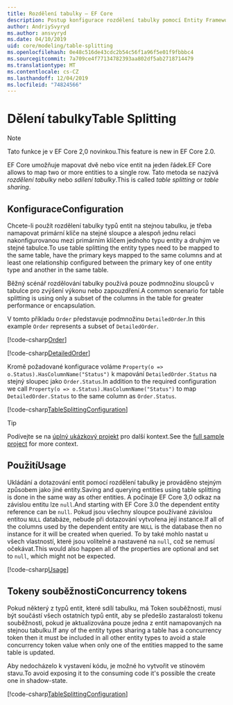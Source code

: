 ```yaml
---
title: Rozdělení tabulky – EF Core
description: Postup konfigurace rozdělení tabulky pomocí Entity Framework Core
author: AndriySvyryd
ms.author: ansvyryd
ms.date: 04/10/2019
uid: core/modeling/table-splitting
ms.openlocfilehash: 0e48c516de43cdc2b54c56f1a96f5e01f9fbbbc4
ms.sourcegitcommit: 7a709ce4f77134782393aa802df5ab2718714479
ms.translationtype: MT
ms.contentlocale: cs-CZ
ms.lasthandoff: 12/04/2019
ms.locfileid: "74824566"
---
```

# <a name="table-splitting"></a><span data-ttu-id="b3df6-103">Dělení tabulky</span><span class="sxs-lookup"><span data-stu-id="b3df6-103">Table Splitting</span></span>

>[!NOTE]
> <span data-ttu-id="b3df6-104">Tato funkce je v EF Core 2,0 novinkou.</span><span class="sxs-lookup"><span data-stu-id="b3df6-104">This feature is new in EF Core 2.0.</span></span>

<span data-ttu-id="b3df6-105">EF Core umožňuje mapovat dvě nebo více entit na jeden řádek.</span><span class="sxs-lookup"><span data-stu-id="b3df6-105">EF Core allows to map two or more entities to a single row.</span></span> <span data-ttu-id="b3df6-106">Tato metoda se nazývá _rozdělení tabulky_ nebo _sdílení tabulky_.</span><span class="sxs-lookup"><span data-stu-id="b3df6-106">This is called _table splitting_ or _table sharing_.</span></span>

## <a name="configuration"></a><span data-ttu-id="b3df6-107">Konfigurace</span><span class="sxs-lookup"><span data-stu-id="b3df6-107">Configuration</span></span>

<span data-ttu-id="b3df6-108">Chcete-li použít rozdělení tabulky typů entit na stejnou tabulku, je třeba namapovat primární klíče na stejné sloupce a alespoň jednu relaci nakonfigurovanou mezi primárním klíčem jednoho typu entity a druhým ve stejné tabulce.</span><span class="sxs-lookup"><span data-stu-id="b3df6-108">To use table splitting the entity types need to be mapped to the same table, have the primary keys mapped to the same columns and at least one relationship configured between the primary key of one entity type and another in the same table.</span></span>

<span data-ttu-id="b3df6-109">Běžný scénář rozdělování tabulky používá pouze podmnožinu sloupců v tabulce pro zvýšení výkonu nebo zapouzdření.</span><span class="sxs-lookup"><span data-stu-id="b3df6-109">A common scenario for table splitting is using only a subset of the columns in the table for greater performance or encapsulation.</span></span>

<span data-ttu-id="b3df6-110">V tomto příkladu `Order` představuje podmnožinu `DetailedOrder`.</span><span class="sxs-lookup"><span data-stu-id="b3df6-110">In this example `Order` represents a subset of `DetailedOrder`.</span></span>

[!code-csharp[Order](../../../samples/core/Modeling/TableSplitting/Order.cs?name=Order)]

[!code-csharp[DetailedOrder](../../../samples/core/Modeling/TableSplitting/DetailedOrder.cs?name=DetailedOrder)]

<span data-ttu-id="b3df6-111">Kromě požadované konfigurace voláme `Property(o => o.Status).HasColumnName("Status")` k mapování `DetailedOrder.Status` na stejný sloupec jako `Order.Status`.</span><span class="sxs-lookup"><span data-stu-id="b3df6-111">In addition to the required configuration we call `Property(o => o.Status).HasColumnName("Status")` to map `DetailedOrder.Status` to the same column as `Order.Status`.</span></span>

[!code-csharp[TableSplittingConfiguration](../../../samples/core/Modeling/TableSplitting/TableSplittingContext.cs?name=TableSplitting&highlight=3)]

> [!TIP]
> <span data-ttu-id="b3df6-112">Podívejte se na [úplný ukázkový projekt](https://github.com/aspnet/EntityFramework.Docs/tree/master/samples/core/Modeling/TableSplitting) pro další kontext.</span><span class="sxs-lookup"><span data-stu-id="b3df6-112">See the [full sample project](https://github.com/aspnet/EntityFramework.Docs/tree/master/samples/core/Modeling/TableSplitting) for more context.</span></span>

## <a name="usage"></a><span data-ttu-id="b3df6-113">Použití</span><span class="sxs-lookup"><span data-stu-id="b3df6-113">Usage</span></span>

<span data-ttu-id="b3df6-114">Ukládání a dotazování entit pomocí rozdělení tabulky je prováděno stejným způsobem jako jiné entity.</span><span class="sxs-lookup"><span data-stu-id="b3df6-114">Saving and querying entities using table splitting is done in the same way as other entities.</span></span> <span data-ttu-id="b3df6-115">A počínaje EF Core 3,0 odkaz na závislou entitu lze `null`.</span><span class="sxs-lookup"><span data-stu-id="b3df6-115">And starting with EF Core 3.0 the dependent entity reference can be `null`.</span></span> <span data-ttu-id="b3df6-116">Pokud jsou všechny sloupce používané závislou entitou `NULL` databáze, nebude při dotazování vytvořena její instance.</span><span class="sxs-lookup"><span data-stu-id="b3df6-116">If all of the columns used by the dependent entity are `NULL` is the database then no instance for it will be created when queried.</span></span> <span data-ttu-id="b3df6-117">To by také mohlo nastat u všech vlastností, které jsou volitelné a nastavené na `null`, což se nemusí očekávat.</span><span class="sxs-lookup"><span data-stu-id="b3df6-117">This would also happen all of the properties are optional and set to `null`, which might not be expected.</span></span>

[!code-csharp[Usage](../../../samples/core/Modeling/TableSplitting/Program.cs?name=Usage)]

## <a name="concurrency-tokens"></a><span data-ttu-id="b3df6-118">Tokeny souběžnosti</span><span class="sxs-lookup"><span data-stu-id="b3df6-118">Concurrency tokens</span></span>

<span data-ttu-id="b3df6-119">Pokud některý z typů entit, které sdílí tabulku, má Token souběžnosti, musí být součástí všech ostatních typů entit, aby se předešlo zastaralosti tokenu souběžnosti, pokud je aktualizována pouze jedna z entit namapovaných na stejnou tabulku.</span><span class="sxs-lookup"><span data-stu-id="b3df6-119">If any of the entity types sharing a table has a concurrency token then it must be included in all other entity types to avoid a stale concurrency token value when only one of the entities mapped to the same table is updated.</span></span>

<span data-ttu-id="b3df6-120">Aby nedocházelo k vystavení kódu, je možné ho vytvořit ve stínovém stavu.</span><span class="sxs-lookup"><span data-stu-id="b3df6-120">To avoid exposing it to the consuming code it's possible the create one in shadow-state.</span></span>

[!code-csharp[TableSplittingConfiguration](../../../samples/core/Modeling/TableSplitting/TableSplittingContext.cs?name=ConcurrencyToken&highlight=2)]

